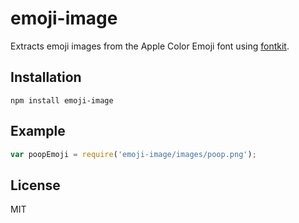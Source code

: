 # emoji-image

Extracts emoji images from the Apple Color Emoji font using [fontkit](http://github.com/devongovett/fontkit).

## Installation

    npm install emoji-image

## Example

```javascript
var poopEmoji = require('emoji-image/images/poop.png');
```

## License

MIT
